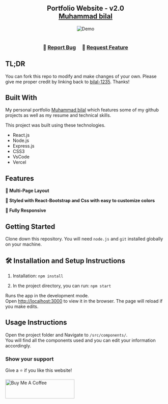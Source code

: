 <h2 align="center">
  Portfolio Website - v2.0<br/>
  <a href="#" target="_blank">Muhammad bilal</a>
</h2>
<div align="center">
  <img alt="Demo" src="#" />
</div>

<br/>

<h3 align="center">
    🔹
    <a href="https://github.com/bilal-1235/Portfolio/issues">Report Bug</a> &nbsp; &nbsp;
    🔹
    <a href="https://github.com/bilal-1235/Portfolio/issues">Request Feature</a>
</h3>

## TL;DR

You can fork this repo to modify and make changes of your own. Please give me proper credit by linking back to [bilal-1235](#). Thanks!

## Built With

My personal portfolio <a href="#" target="_blank">Muhammad bilal</a> which features some of my github projects as well as my resume and technical skills.<br/>

This project was built using these technologies.

- React.js
- Node.js
- Express.js
- CSS3
- VsCode
- Vercel

## Features

**📖 Multi-Page Layout**

**🎨 Styled with React-Bootstrap and Css with easy to customize colors**

**📱 Fully Responsive**

## Getting Started

Clone down this repository. You will need `node.js` and `git` installed globally on your machine.

## 🛠 Installation and Setup Instructions

1. Installation: `npm install`

2. In the project directory, you can run: `npm start`

Runs the app in the development mode.\
Open [http://localhost:3000](http://localhost:3000) to view it in the browser.
The page will reload if you make edits.

## Usage Instructions

Open the project folder and Navigate to `/src/components/`. <br/>
You will find all the components used and you can edit your information accordingly.

### Show your support

Give a ⭐ if you like this website!

<a href="#" target="_blank"><img src="https://cdn.buymeacoffee.com/buttons/v2/default-violet.png" alt="Buy Me A Coffee" height= "60px" width= "217px" ></a>
